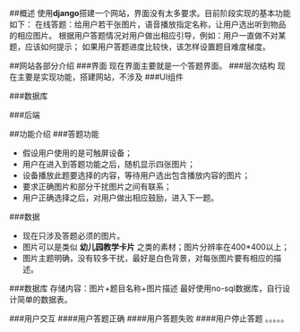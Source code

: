 ##概述
使用**django**搭建一个网站，界面没有太多要求。目前阶段实现的基本功能如下：
在线答题：给用户若干张图片，语音播放指定名称，让用户选出听到物品的相应图片。
根据用户答题情况对用户做出相应引导，例如：用户一直做不对某题，应该如何提示；
如果用户答题进度比较快，该怎样设置题目难度梯度。

##网站各部分介绍
###界面
现在界面主要就是一个答题界面。
###层次结构
现在主要是实现功能，搭建网站，不涉及
###UI组件

###数据库

###后端


##功能介绍
###答题功能
* 假设用户使用的是可触屏设备；
* 用户在进入到答题功能之后，随机显示四张图片；
* 设备播放此题要选择的内容，等待用户选出包含播放内容的图片；
* 要求正确图片和部分干扰图片之间有联系；
* 用户正确选择之后，对用户做出相应鼓励，进入下一题。

###数据
* 现在只涉及答题必须的图片。
* 图片可以是类似 **幼儿园教学卡片** 之类的素材；图片分辨率在400*400以上；
* 图片主题明确，没有较多干扰，最好是白色背景，对每张图片要有相应的描述。

###数据库
存储内容：图片+题目名称+图片描述
最好使用no-sql数据库，自行设计简单的数据表。

###用户交互
####用户答题正确
####用户答题失败
####用户停止答题
。。。。。
